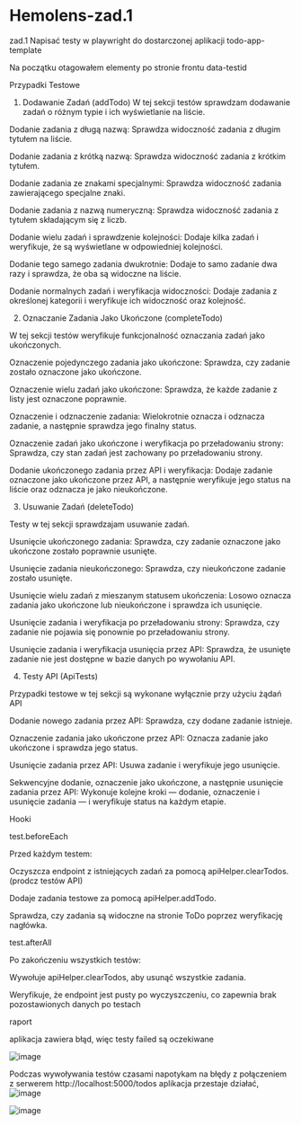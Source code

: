 # Hemolens-zad.1
zad.1 Napisać testy w playwright do dostarczonej aplikacji todo-app-template

Na początku otagowałem elementy po stronie frontu data-testid

Przypadki Testowe
1. Dodawanie Zadań (addTodo)
W tej sekcji testów sprawdzam dodawanie zadań o różnym typie i ich wyświetlanie na liście.

Dodanie zadania z długą nazwą: Sprawdza widoczność zadania z długim tytułem na liście.

Dodanie zadania z krótką nazwą: Sprawdza widoczność zadania z krótkim tytułem.

Dodanie zadania ze znakami specjalnymi: Sprawdza widoczność zadania zawierającego specjalne znaki.

Dodanie zadania z nazwą numeryczną: Sprawdza widoczność zadania z tytułem składającym się z liczb.

Dodanie wielu zadań i sprawdzenie kolejności: Dodaje kilka zadań i weryfikuje, że są wyświetlane w odpowiedniej kolejności.

Dodanie tego samego zadania dwukrotnie: Dodaje to samo zadanie dwa razy i sprawdza, że oba są widoczne na liście.

Dodanie normalnych zadań i weryfikacja widoczności: Dodaje zadania z określonej kategorii i weryfikuje ich widoczność oraz kolejność.

2. Oznaczanie Zadania Jako Ukończone (completeTodo)
   
W tej sekcji testów weryfikuje funkcjonalność oznaczania zadań jako ukończonych.

Oznaczenie pojedynczego zadania jako ukończone: Sprawdza, czy zadanie zostało oznaczone jako ukończone.

Oznaczenie wielu zadań jako ukończone: Sprawdza, że każde zadanie z listy jest oznaczone poprawnie.

Oznaczenie i odznaczenie zadania: Wielokrotnie oznacza i odznacza zadanie, a następnie sprawdza jego finalny status.

Oznaczenie zadań jako ukończone i weryfikacja po przeładowaniu strony: Sprawdza, czy stan zadań jest zachowany po przeładowaniu strony.

Dodanie ukończonego zadania przez API i weryfikacja: Dodaje zadanie oznaczone jako ukończone przez API, a następnie weryfikuje jego status na liście oraz odznacza je jako nieukończone.

3. Usuwanie Zadań (deleteTodo)
   
Testy w tej sekcji sprawdzajam usuwanie zadań.

Usunięcie ukończonego zadania: Sprawdza, czy zadanie oznaczone jako ukończone zostało poprawnie usunięte.

Usunięcie zadania nieukończonego: Sprawdza, czy nieukończone zadanie zostało usunięte.

Usunięcie wielu zadań z mieszanym statusem ukończenia: Losowo oznacza zadania jako ukończone lub nieukończone i sprawdza ich usunięcie.

Usunięcie zadania i weryfikacja po przeładowaniu strony: Sprawdza, czy zadanie nie pojawia się ponownie po przeładowaniu strony.

Usunięcie zadania i weryfikacja usunięcia przez API: Sprawdza, że usunięte zadanie nie jest dostępne w bazie danych po wywołaniu API.

4. Testy API (ApiTests)
   
Przypadki testowe w tej sekcji są wykonane wyłącznie przy użyciu żądań API

Dodanie nowego zadania przez API: Sprawdza, czy dodane zadanie istnieje.

Oznaczenie zadania jako ukończone przez API: Oznacza zadanie jako ukończone i sprawdza jego status.

Usunięcie zadania przez API: Usuwa zadanie i weryfikuje jego usunięcie.

Sekwencyjne dodanie, oznaczenie jako ukończone, a następnie usunięcie zadania przez API: Wykonuje kolejne kroki — dodanie, oznaczenie i usunięcie zadania — i weryfikuje status na każdym etapie.


Hooki

test.beforeEach

Przed każdym testem:

Oczyszcza endpoint z istniejących zadań za pomocą apiHelper.clearTodos. (prodcz testów API)

Dodaje zadania testowe za pomocą apiHelper.addTodo.

Sprawdza, czy zadania są widoczne na stronie ToDo poprzez weryfikację nagłówka.

test.afterAll

Po zakończeniu wszystkich testów:

Wywołuje apiHelper.clearTodos, aby usunąć wszystkie zadania.

Weryfikuje, że endpoint jest pusty po wyczyszczeniu, co zapewnia brak pozostawionych danych po testach


raport

aplikacja zawiera błąd, więc testy failed są oczekiwane

![image](https://github.com/user-attachments/assets/8f86788f-f968-4846-ba33-ad40479d4c27)

Podczas wywoływania testów czasami napotykam na błędy z połączeniem z serwerem http://localhost:5000/todos
aplikacja przestaje działać, ![image](https://github.com/user-attachments/assets/9977bb56-41ee-4d74-8a14-8ce5980b6874)

![image](https://github.com/user-attachments/assets/4eb144f2-0867-4e20-bd87-8f843ba6febc)

